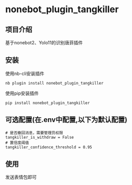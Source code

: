 # nonebot_plugin_tangkiller

## 项目介绍

基于nonebot2、Yolo11的识别唐菲插件

## 安装

使用nb-cli安装插件

```shell
nb plugin install nonebot_plugin_tangkiller
```

使用pip安装插件

```shell
pip install nonebot_plugin_tangkiller
```

## 可选配置(在.env中配置,以下为默认配置)

```shell
# 是否撤回消息，需要管理员权限
tangkiller_is_withdraw = False
# 置信度阈值
tangkiller_confidence_threshold = 0.95
```

## 使用

发送表情包即可

